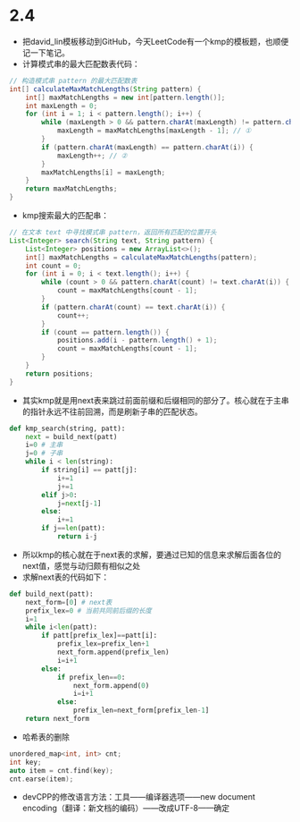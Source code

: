 # 2.4
- 把david_lin模板移动到GitHub，今天LeetCode有一个kmp的模板题，也顺便记一下笔记。
- 计算模式串的最大匹配数表代码：
```Java
// 构造模式串 pattern 的最大匹配数表
int[] calculateMaxMatchLengths(String pattern) {
    int[] maxMatchLengths = new int[pattern.length()];
    int maxLength = 0;
    for (int i = 1; i < pattern.length(); i++) {
        while (maxLength > 0 && pattern.charAt(maxLength) != pattern.charAt(i)) {
            maxLength = maxMatchLengths[maxLength - 1]; // ①
        }
        if (pattern.charAt(maxLength) == pattern.charAt(i)) {
            maxLength++; // ②
        }
        maxMatchLengths[i] = maxLength;
    }
    return maxMatchLengths;
}
```
- kmp搜索最大的匹配串：
```Java
// 在文本 text 中寻找模式串 pattern，返回所有匹配的位置开头
List<Integer> search(String text, String pattern) {
    List<Integer> positions = new ArrayList<>();
    int[] maxMatchLengths = calculateMaxMatchLengths(pattern);
    int count = 0;
    for (int i = 0; i < text.length(); i++) {
        while (count > 0 && pattern.charAt(count) != text.charAt(i)) {
            count = maxMatchLengths[count - 1];
        }
        if (pattern.charAt(count) == text.charAt(i)) {
            count++;
        }
        if (count == pattern.length()) {
            positions.add(i - pattern.length() + 1);
            count = maxMatchLengths[count - 1];
        }
    }
    return positions;
}
```

- 其实kmp就是用next表来跳过前面前缀和后缀相同的部分了。核心就在于主串的指针永远不往前回溯，而是刷新子串的匹配状态。
```Python
def kmp_search(string, patt):
    next = build_next(patt)
    i=0 # 主串
    j=0 # 子串
    while i < len(string):
        if string[i] == patt[j]:
            i+=1
            j+=1
        elif j>0:
            j=next[j-1]
        else:
            i+=1
        if j==len(patt):
            return i-j
```
- 所以kmp的核心就在于next表的求解，要通过已知的信息来求解后面各位的next值，感觉与动归颇有相似之处
- 求解next表的代码如下：
```Python
def build_next(patt):
    next_form=[0] # next表
    prefix_lex=0 # 当前共同前后缀的长度
    i=1
    while i<len(patt):
        if patt[prefix_lex]==patt[i]:
            prefix_lex=prefix_len+1
            next_form.append(prefix_len)
            i=i+1
        else:
            if prefix_len==0:
                next_form.append(0)
                i=i+1
            else:
                prefix_len=next_form[prefix_len-1]
    return next_form
```
- 哈希表的删除
```C++
unordered_map<int, int> cnt;
int key;
auto item = cnt.find(key);
cnt.earse(item);
```
- devCPP的修改语言方法：工具——编译器选项——new document encoding（翻译：新文档的编码）——改成UTF-8——确定